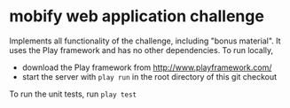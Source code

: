 mobify web application challenge
======

Implements all functionality of the challenge, including "bonus material".
It uses the Play framework and has no other dependencies.
To run locally,
- download the Play framework from http://www.playframework.com/
- start the server with `play run` in the root directory of this git checkout

To run the unit tests, run `play test`
